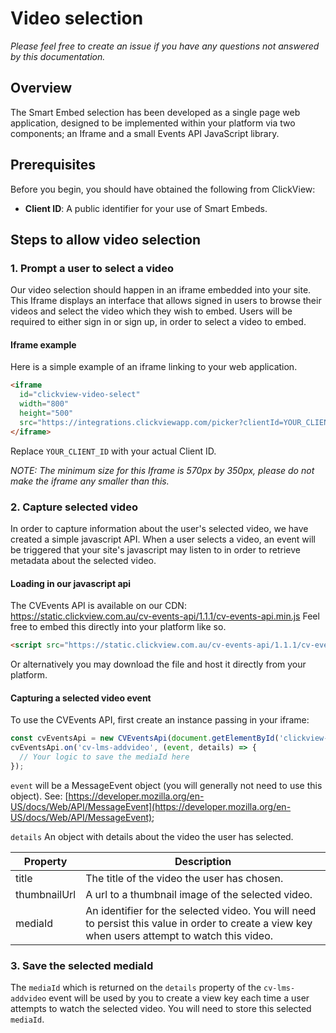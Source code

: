 # Video selection

_Please feel free to create an issue if you have any questions not answered by this documentation._

## Overview
The Smart Embed selection has been developed as a single page web application, designed to be implemented within your platform via two components; an Iframe and a small Events API JavaScript library.

## Prerequisites
Before you begin, you should have obtained the following from ClickView:
- **Client ID**: A public identifier for your use of Smart Embeds.

## Steps to allow video selection

### 1. Prompt a user to select a video
Our video selection should happen in an iframe embedded into your site. This Iframe displays an interface that allows signed in users to browse their videos and select the video which they wish to embed. Users will be required to either sign in or sign up, in order to select a video to embed.

#### Iframe example
Here is a simple example of an iframe linking to your web application.

```html
<iframe
  id="clickview-video-select"
  width="800"
  height="500"
  src="https://integrations.clickviewapp.com/picker?clientId=YOUR_CLIENT_ID">
</iframe>
```

Replace `YOUR_CLIENT_ID` with your actual Client ID.

_NOTE: The minimum size for this Iframe is 570px by 350px, please do not make the iframe any smaller than this._

### 2. Capture selected video
In order to capture information about the user's selected video, we have created a simple javascript API. When a user selects a video, an event will be triggered that your site's javascript may listen to in order to retrieve metadata about the selected video.

#### Loading in our javascript api

The CVEvents API is available on our CDN: https://static.clickview.com.au/cv-events-api/1.1.1/cv-events-api.min.js Feel free to embed this directly into your platform like so.

```html
<script src="https://static.clickview.com.au/cv-events-api/1.1.1/cv-events-api.min.js" type="text/javascript"></script>
```

Or alternatively you may download the file and host it directly from your platform.

#### Capturing a selected video event

To use the CVEvents API, first create an instance passing in your iframe:

```js
const cvEventsApi = new CVEventsApi(document.getElementById('clickview-video-select').contentWindow);
cvEventsApi.on('cv-lms-addvideo', (event, details) => {
  // Your logic to save the mediaId here
});
```

`event` will be a MessageEvent object (you will generally not need to use this object). See: [https://developer.mozilla.org/en-US/docs/Web/API/MessageEvent](https://developer.mozilla.org/en-US/docs/Web/API/MessageEvent);

`details` An object with details about the video the user has selected.

|Property|Description|
|---|---|
|title|The title of the video the user has chosen.|
|thumbnailUrl|A url to a thumbnail image of the selected video.|
|mediaId|An identifier for the selected video. You will need to persist this value in order to create a view key when users attempt to watch this video.|

### 3. Save the selected mediaId
The `mediaId` which is returned on the `details` property of the `cv-lms-addvideo` event will be used by you to create a view key each time a user attempts to watch the selected video. You will need to store this selected `mediaId`.
